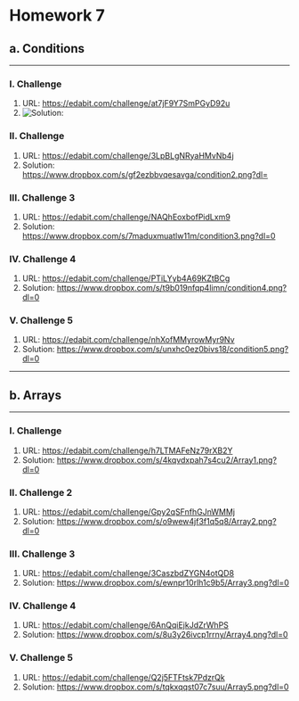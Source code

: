 **Homework 7**
==============

a. **Conditions**
------------------
***
### **I. Challenge**
1. URL: https://edabit.com/challenge/at7jF9Y7SmPGyD92u
2. ![Solution:](https://www.dropbox.com/s/33dq879rcav6emm/condition1.png?dl=0)

### **II. Challenge**
1. URL: https://edabit.com/challenge/3LpBLgNRyaHMvNb4j
2. Solution: https://www.dropbox.com/s/gf2ezbbvqesavga/condition2.png?dl=

### **III. Challenge 3**
1. URL: https://edabit.com/challenge/NAQhEoxbofPidLxm9
2. Solution: https://www.dropbox.com/s/7maduxmuatlw11m/condition3.png?dl=0

### **IV. Challenge 4**
1. URL: https://edabit.com/challenge/PTiLYyb4A69KZtBCg
2. Solution: https://www.dropbox.com/s/t9b019nfqp4limn/condition4.png?dl=0

### **V. Challenge 5**
1. URL: https://edabit.com/challenge/nhXofMMyrowMyr9Nv
2. Solution: https://www.dropbox.com/s/unxhc0ez0bivs18/condition5.png?dl=0
***

b. **Arrays**
-----------------
***
### **I. Challenge**
1. URL: https://edabit.com/challenge/h7LTMAFeNz79rXB2Y
2. Solution: https://www.dropbox.com/s/4kqvdxpah7s4cu2/Array1.png?dl=0

### **II. Challenge 2**
1. URL: https://edabit.com/challenge/Gpy2qSFnfhGJnWMMj
2. Solution: https://www.dropbox.com/s/o9wew4jf3f1q5q8/Array2.png?dl=0

### **III. Challenge 3**
1. URL: https://edabit.com/challenge/3CaszbdZYGN4otQD8
2. Solution: https://www.dropbox.com/s/ewnpr10rlh1c9b5/Array3.png?dl=0

### **IV. Challenge 4**
1. URL: https://edabit.com/challenge/6AnQqiEjkJdZrWhPS
2. Solution: https://www.dropbox.com/s/8u3y26ivcp1rrny/Array4.png?dl=0

### **V. Challenge 5**
1. URL: https://edabit.com/challenge/Q2j5FTFtsk7PdzrQk
2. Solution: https://www.dropbox.com/s/tqkxqqst07c7suu/Array5.png?dl=0